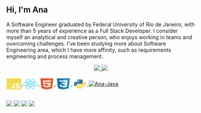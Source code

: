 ## Hi, I'm Ana

A Software Engineer graduated by Federal University of Rio de Janeiro, with more than 5 years of experience as a Full Stack Developer. I consider myself an analytical and creative person, who enjoys working in teams and overcoming challenges. I've been studying more about Software Engineering area, which I have more affinity, such as requirements engineering and process management. 


<div align="center">
  <a href="https://github.com/analuciacanto">
  <img height="180em" src="https://github-readme-stats.vercel.app/api?username=analuciacanto&show_icons=true&theme=dracula&include_all_commits=true&count_private=true"/>
  <img height="180em" src="https://github-readme-stats.vercel.app/api/top-langs/?username=analuciacanto&layout=compact&langs_count=7&theme=dracula&include_all_commits=true&count_private=true"/>
</div>
<div style="display: inline_block"><br>
  <img align="center" alt="Ana-Js" height="30" width="40" src="https://raw.githubusercontent.com/devicons/devicon/master/icons/javascript/javascript-plain.svg">
  <img align="center" alt="Ana-React" height="30" width="40" src="https://raw.githubusercontent.com/devicons/devicon/master/icons/react/react-original.svg">
  <img align="center" alt="Ana-HTML" height="30" width="40" src="https://raw.githubusercontent.com/devicons/devicon/master/icons/html5/html5-original.svg">
  <img align="center" alt="Ana-CSS" height="30" width="40" src="https://raw.githubusercontent.com/devicons/devicon/master/icons/css3/css3-original.svg">
  <img align="center" alt="Ana-Python" height="30" width="40" src="https://raw.githubusercontent.com/devicons/devicon/master/icons/python/python-original.svg">
  <img align="center" alt="Ana-Java" height="30" width="40" src="https://raw.githubusercontent.com/jmnote/z-icons/master/svg/java.svg">

 </div>
  
  ##
 
<div>

<a href="https://www.instagram.com/anacanto.dev/" target="_blank"><img src="https://img.shields.io/badge/-Instagram-%23E4405F?style=for-the-badge&logo=instagram&logoColor=white" target="_blank"></a>
<a href = "mailto:ana.lucia.canto@poli.ufrj.br"><img src="https://img.shields.io/badge/-Gmail-%23333?style=for-the-badge&logo=gmail&logoColor=white" target="_blank"></a>
<a href="https://www.linkedin.com/in/analuciacanto/" target="_blank"><img src="https://img.shields.io/badge/-LinkedIn-%230077B5?style=for-the-badge&logo=linkedin&logoColor=white" target="_blank"></a>
<a href="https://www.anacanto.com.br/" target="_blank"><img src="https://img.shields.io/badge/-Website-yellow?style=for-the-badge" target="\_blank"></a>
</div>
